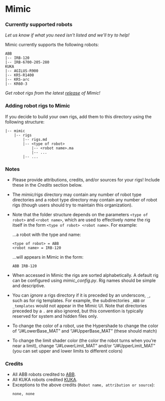 # Mimic

### Currently supported robots

*Let us know if what you need isn't listed and we'll try to help!*

Mimic currently supports the following robots:

```
ABB
|-- IRB-120
|-- IRB-6700-205-280
KUKA
|-- AGILUS-R900
|-- KR5-R1400
|-- KR5-arc
|-- KR60-3
```

*Get robot rigs from the latest
[release](https://github.com/AutodeskRoboticsLab/Mimic/releases) of Mimic!*


### Adding robot rigs to Mimic

If you decide to build your own rigs, add them to this directory using the
following structure:

```
|-- mimic
    |-- rigs
        |-- rigs.md
        |-- <type of robot>
            |-- <robot name>.ma
            |-- ...
        |-- ...
```


### Notes

- Please provide attributions, credits, and/or sources for your rigs! Include
  these in the *Credits* section below.

- The *mimic/rigs* directory may contain any number of robot type directories
  and a robot type directory may contain any number of robot rigs (though users
  should try to maintain this organization).

- Note that the folder structure depends on the parameters `<type of robot>` and
  `<robot name>`, which are used to effectively *name* the rig itself in the form
  `<type of robot> <robot name>`. For example:
  
    ...a robot with the type and name:
    
    ```
    <type of robot> = ABB
    <robot name> = IRB-120
    ```
    
    ...will appears in Mimic in the form:
    
    ```
    ABB IRB-120
    ```

- When accessed in Mimic the rigs are sorted alphabetically. A default rig can
  be configured using *mimic_config.py*. Rig names should be simple and descriptive.

- You can *ignore* a rigs directory if it is preceded by an underscore, `_`, such
  as for rig templates. For example, the subdirectories `_ABB` or `_templates`
  would not appear in the Mimic UI. Note that directories preceded by a `.` are
  also ignored, but this convention is typically reserved for system and hidden
  files only.

- To change the color of a robot, use the Hypershade to change the color of 
  “J#LowerBase_MAT” and “J#UpperBase_MAT” (these should match)

- To change the limit shader color (the color the robot turns when you’re near a limit),
  change “J#LowerLimit_MAT” and/or “J#UpperLimit_MAT” (you can set upper and lower limits
  to different colors)

### Credits

- All ABB robots credited to [ABB](http://new.abb.com/products/robotics).
- All KUKA robots credited [KUKA](https://www.kuka.com/en-us).
- Exceptions to the above credits (`Robot name, attribution or source`):
    ```
    none, none
    ```

#
